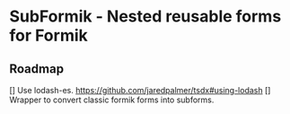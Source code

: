 # SubFormik - Nested reusable forms for Formik



## Roadmap

[] Use lodash-es. https://github.com/jaredpalmer/tsdx#using-lodash
[] Wrapper to convert classic formik forms into subforms.
